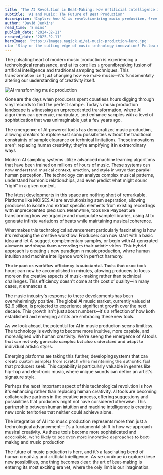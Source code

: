 ```yaml
---
title: 'The AI Revolution in Beat-Making: How Artificial Intelligence is Reshaping Music Production'
subtitle: 'AI and Music: The Future of Beat Production'
description: 'Explore how AI is revolutionizing music production, from automated sampling to intelligent beat creation. Learn how modern producers are using artificial intelligence to enhance their creative workflow and push the boundaries of what\'s possible in beat-making.'
author: 'David Jenkins'
read_time: '8 mins'
publish_date: '2024-02-11'
created_date: '2025-02-11'
heroImage: 'https://images.magick.ai/ai-music-production-hero.jpg'
cta: 'Stay on the cutting edge of music technology innovation! Follow us on LinkedIn for daily updates on AI-powered music production tools and industry insights.'
---
```


The pulsating heart of modern music production is experiencing a technological renaissance, and at its core lies a groundbreaking fusion of artificial intelligence and traditional sampling techniques. This transformation isn't just changing how we make music—it's fundamentally altering our understanding of creativity itself.

![AI transforming music production](https://i.magick.ai/PIXE/1739316192189_magick_img.webp)

Gone are the days when producers spent countless hours digging through vinyl records to find the perfect sample. Today's music production landscape is witnessing an unprecedented transformation, where AI algorithms can generate, manipulate, and enhance samples with a level of sophistication that was unimaginable just a few years ago.

The emergence of AI-powered tools has democratized music production, allowing creators to explore vast sonic possibilities without the traditional constraints of sample clearance or technical limitations. These innovations aren't replacing human creativity; they're amplifying it in extraordinary ways.

Modern AI sampling systems utilize advanced machine learning algorithms that have been trained on millions of hours of music. These systems can now understand musical context, emotion, and style in ways that parallel human perception. The technology can analyze complex musical patterns, understand harmonic relationships, and even predict what might sound "right" in a given context.

The latest developments in this space are nothing short of remarkable. Platforms like MOISES.AI are revolutionizing stem separation, allowing producers to isolate and extract specific elements from existing recordings with unprecedented precision. Meanwhile, tools like Playbeat are transforming how we organize and manipulate sample libraries, using AI to generate infinite variations of beats while maintaining musical coherence.

What makes this technological advancement particularly fascinating is how it's reshaping the creative workflow. Producers can now start with a basic idea and let AI suggest complementary samples, or begin with AI-generated elements and shape them according to their artistic vision. This hybrid approach is creating a new paradigm in music production, where human intuition and machine intelligence work in perfect harmony.

The impact on workflow efficiency is substantial. Tasks that once took hours can now be accomplished in minutes, allowing producers to focus more on the creative aspects of music-making rather than technical challenges. This efficiency doesn't come at the cost of quality—in many cases, it enhances it.

The music industry's response to these developments has been overwhelmingly positive. The global AI music market, currently valued at $2.9 billion, is projected to experience significant growth over the next decade. This growth isn't just about numbers—it's a reflection of how both established and emerging artists are embracing these new tools.

As we look ahead, the potential for AI in music production seems limitless. The technology is evolving to become more intuitive, more capable, and more aligned with human creativity. We're seeing the emergence of AI tools that can not only generate samples but also understand and adapt to individual artistic styles.

Emerging platforms are taking this further, developing systems that can create custom samples from scratch while maintaining the authentic feel that producers seek. This capability is particularly valuable in genres like hip-hop and electronic music, where unique sounds can define an artist's signature style.

Perhaps the most important aspect of this technological revolution is how it's enhancing rather than replacing human creativity. AI tools are becoming collaborative partners in the creative process, offering suggestions and possibilities that producers might not have considered otherwise. This partnership between human intuition and machine intelligence is creating new sonic territories that neither could achieve alone.

The integration of AI into music production represents more than just a technological advancement—it's a fundamental shift in how we approach musical creativity. As these tools become more sophisticated and accessible, we're likely to see even more innovative approaches to beat-making and music production.

The future of music production is here, and it's a fascinating blend of human creativity and artificial intelligence. As we continue to explore these new possibilities, one thing becomes clear: the art of beat-making is entering its most exciting era yet, where the only limit is our imagination.